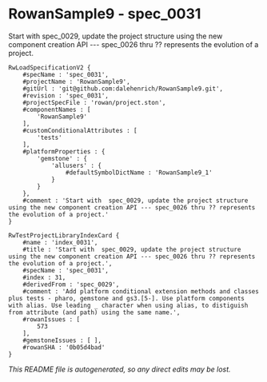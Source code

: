 # RowanSample9 - spec_0031
Start with  spec_0029, update the project structure using the new component creation API --- spec_0026 thru ?? represents the evolution of a project.
```
RwLoadSpecificationV2 {
	#specName : 'spec_0031',
	#projectName : 'RowanSample9',
	#gitUrl : 'git@github.com:dalehenrich/RowanSample9.git',
	#revision : 'spec_0031',
	#projectSpecFile : 'rowan/project.ston',
	#componentNames : [
		'RowanSample9'
	],
	#customConditionalAttributes : [
		'tests'
	],
	#platformProperties : {
		'gemstone' : {
			'allusers' : {
				#defaultSymbolDictName : 'RowanSample9_1'
			}
		}
	},
	#comment : 'Start with  spec_0029, update the project structure using the new component creation API --- spec_0026 thru ?? represents the evolution of a project.'
}

RwTestProjectLibraryIndexCard {
	#name : 'index_0031',
	#title : 'Start with  spec_0029, update the project structure using the new component creation API --- spec_0026 thru ?? represents the evolution of a project.',
	#specName : 'spec_0031',
	#index : 31,
	#derivedFrom : 'spec_0029',
	#comment : 'Add platform conditional extension methods and classes plus tests - pharo, gemstone and gs3.[5-]. Use platform components with alias. Use leading _ character when using alias, to distiguish from attribute (and path) using the same name.',
	#rowanIssues : [
		573
	],
	#gemstoneIssues : [ ],
	#rowanSHA : '0b05d4bad'
}
```

*This README file is autogenerated, so any direct edits may be lost.*
